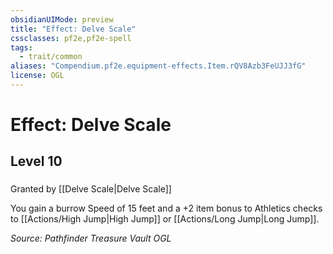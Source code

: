 ```yaml
---
obsidianUIMode: preview
title: "Effect: Delve Scale"
cssclasses: pf2e,pf2e-spell
tags:
  - trait/common
aliases: "Compendium.pf2e.equipment-effects.Item.rQV8Azb3FeUJJ3fG"
license: OGL
---
```

# Effect: Delve Scale
## Level 10
### 






Granted by [[Delve Scale|Delve Scale]]

You gain a burrow Speed of 15 feet and a +2 item bonus to Athletics checks to [[Actions/High Jump|High Jump]] or [[Actions/Long Jump|Long Jump]].

*Source: Pathfinder Treasure Vault*
*OGL*